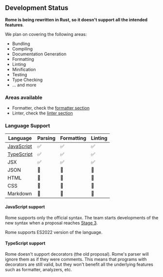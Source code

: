 
## Development Status

**Rome is being rewritten in Rust, so it doesn't support all the intended features**.

We plan on covering the following areas:

- Bundling
- Compiling
- Documentation Generation
- Formatting
- Linting
- Minification
- Testing
- Type Checking
- ... and more

### Areas available

- Formatter, check the [formatter section](#formatter)
- Linter, check the [linter section](#linter)

### Language Support

| Language                           | Parsing                                                 | Formatting                                              | Linting                                                 |
|------------------------------------|---------------------------------------------------------|---------------------------------------------------------|---------------------------------------------------------|
| [JavaScript](/#javascript-support) | <span aria-label="Supported" role="img">✅</span>        | <span aria-label="Supported" role="img">✅</span>        | <span aria-label="Supported" role="img">✅</span>        |
| [TypeScript](/#typescript-support) | <span aria-label="Supported" role="img">✅</span>        | <span aria-label="Supported" role="img">✅</span>        | <span aria-label="Supported" role="img">✅</span>        |
| JSX                                | <span aria-label="Supported" role="img">✅</span>        | <span aria-label="Supported" role="img">✅️</span>       | <span aria-label="Supported" role="img">✅</span>        |
| JSON                               | <span aria-label="Not in Progress" role="img">🚫</span> | <span aria-label="Not in Progress" role="img">🚫</span> | <span aria-label="Not in Progress" role="img">🚫</span> |
| HTML                               | <span aria-label="Not in Progress" role="img">🚫</span> | <span aria-label="Not in Progress" role="img">🚫</span> | <span aria-label="Not in Progress" role="img">🚫</span> |
| CSS                                | <span aria-label="Not in progress" role="img">🚫</span> | <span aria-label="Not in Progress" role="img">🚫</span> | <span aria-label="Not in Progress" role="img">🚫</span> |
| Markdown                           | <span aria-label="Not in progress" role="img">🚫</span> | <span aria-label="Not in Progress" role="img">🚫</span> | <span aria-label="Not in Progress" role="img">🚫</span> |


#### JavaScript support

Rome supports only the official syntax. The team starts developments of the new syntax when a proposal reaches
[Stage 3](https://github.com/tc39/proposals#stage-3). 

Rome supports ES2022 version of the language.

#### TypeScript support

Rome doesn't support decorators (the old proposal). Rome's parser will ignore them as if they were comments.
This means that programs with decorators are still valid, but they won't 
benefit all the underlying features such as formatter, analyzers, etc.
